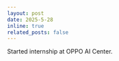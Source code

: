 ```yaml
---
layout: post
date: 2025-5-28
inline: true
related_posts: false
---
```


Started internship at OPPO AI Center.
